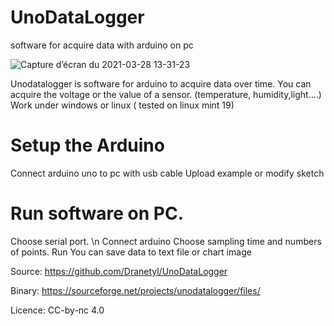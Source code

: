 # UnoDataLogger

software for acquire data with arduino on pc

![Capture d’écran du 2021-03-28 13-31-23](https://user-images.githubusercontent.com/51956315/112750720-873cb300-8fca-11eb-911f-eec3654ec770.png)



Unodatalogger is software for arduino to acquire data over time. You can acquire the voltage or the value of a sensor. (temperature, humidity,light….)
Work under windows or linux ( tested on linux mint 19)

# Setup the Arduino
Connect arduino uno to pc with usb cable
Upload example or modify sketch

# Run software on PC.
Choose serial port. \n
Connect arduino
Choose sampling time and numbers of points.
Run
You can save data to text file or chart image

Source:
https://github.com/Dranetyl/UnoDataLogger

Binary:
https://sourceforge.net/projects/unodatalogger/files/

Licence:
CC-by-nc 4.0
